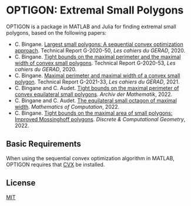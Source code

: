 # OPTIGON: Extremal Small Polygons

OPTIGON is a package in MATLAB and Julia for finding extremal small polygons, based on the following papers:

+ C. Bingane. [Largest small polygons: A sequential convex optimization approach](https://www.researchgate.net/publication/344294193_Largest_small_polygons_A_sequential_convex_optimization_approach). Technical Report G-2020-50, *Les cahiers du GERAD*, 2020.
+ C. Bingane. [Tight bounds on the maximal perimeter and the maximal width of convex small polygons](https://www.researchgate.net/publication/344505728_Tight_bounds_on_the_maximal_perimeter_and_the_maximal_width_of_convex_small_polygons). Technical Report G-2020-53, *Les cahiers du GERAD*, 2020.
+ C. Bingane. [Maximal perimeter and maximal width of a convex small polygon](https://www.researchgate.net/publication/353070519_Maximal_perimeter_and_maximal_width_of_a_convex_small_polygon). Technical Report G-2021-33, *Les cahiers du GERAD*, 2021.
+ C. Bingane and C. Audet. [Tight bounds on the maximal perimeter of convex equilateral small polygons](https://www.researchgate.net/publication/351841183_Tight_bounds_on_the_maximal_perimeter_of_convex_equilateral_small_polygons). *Archiv der Mathematik*, 2022.
+ C. Bingane and C. Audet. [The equilateral small octagon of maximal width](https://doi.org/10.1090/mcom/3733). *Mathematics of Computation*, 2022.
+ C. Bingane. [Tight bounds on the maximal area of small polygons: Improved Mossinghoff polygons](https://link.springer.com/article/10.1007/s00454-022-00374-z). *Discrete & Computational Geometry*, 2022.

## Basic Requirements

When using the sequential convex optimization algorithm in MATLAB, OPTIGON requires that [CVX](http://cvxr.com/cvx/) be installed.

## License

[MIT](https://github.com/cbingane/optigon/blob/master/LICENSE)
